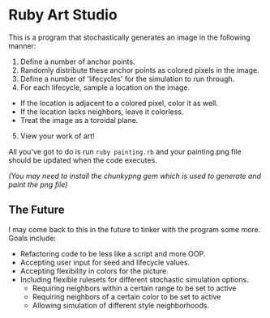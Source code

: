 # Ruby Art Studio

This is a program that stochastically generates an image in the following manner:

1. Define a number of anchor points.
2. Randomly distribute these anchor points as colored pixels in the image.
3. Define a number of 'lifecycles' for the simulation to run through.
4. For each lifecycle, sample a location on the image.
  * If the location is adjacent to a colored pixel, color it as well.
  * If the location lacks neighbors, leave it colorless.
  * Treat the image as a toroidal plane.
5. View your work of art!


All you've got to do is run `ruby painting.rb` and your painting.png file should be updated when the code executes. 

_(You may need to install the chunkypng gem which is used to generate and paint the png file)_


## The Future

I may come back to this in the future to tinker with the program some more. Goals include:
- Refactoring code to be less like a script and more OOP.
- Accepting user input for seed and lifecycle values.
- Accepting flexibility in colors for the picture.
- Including flexible rulesets for different stochastic simulation options.
  * Requiring neighbors within a certain range to be set to active
  * Requiring neighbors of a certain color to be set to active
  * Allowing simulation of different style neighborhoods.
